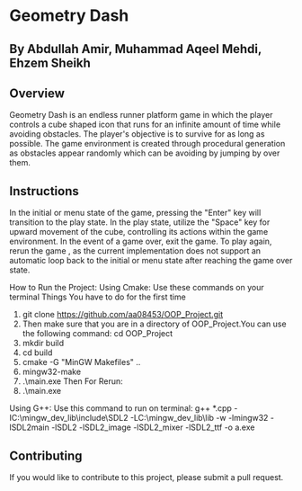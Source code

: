 # Geometry Dash
## By Abdullah Amir, Muhammad Aqeel Mehdi, Ehzem Sheikh

## Overview
Geometry Dash is an endless runner platform game in which the player controls a cube shaped icon that runs for an infinite amount of time while avoiding obstacles. The player's objective is to survive for as long as possible. The game environment is created through procedural generation as obstacles appear randomly which can be avoiding by jumping  by over them.

## Instructions
In the initial or menu state of the game, pressing the "Enter" key will transition to the play state. In the play state, utilize the "Space" key for upward movement of the cube, controlling its actions within the game environment. In the event of a game over, exit the game. To play again, rerun the game , as the current implementation does not support an automatic loop back to the initial or menu state after reaching the game over state.

How to Run the Project:
Using Cmake:
Use these commands on your terminal
Things You have to do for the first time 
1) git clone https://github.com/aa08453/OOP_Project.git
2) Then make sure that you are in a directory of OOP_Project.You can use the following command:
cd OOP_Project
3) mkdir build
4) cd build
5)  cmake -G "MinGW Makefiles" ..
6)  mingw32-make
7)  .\main.exe
Then For Rerun:
1) .\main.exe

Using G++:
Use this command to run on terminal:
g++ *.cpp -IC:\mingw_dev_lib\include\SDL2 -LC:\mingw_dev_lib\lib -w -lmingw32 -lSDL2main -lSDL2 -lSDL2_image -lSDL2_mixer -lSDL2_ttf -o a.exe




## Contributing

If you would like to contribute to this project, please submit a pull request.

<!-- ## References

1. Parallel BFS Implemenation:  
Blelloch, G.E. and Maggs, B.M. (2010). Parallel Algorithms. School of Computer Science, Carnegie Mellon University. pp. 22-24
2. Sequential Closest Pair Implementation:  
syphh. (2021, July 24). closest_pair.py [Gist]. GitHub. http://gist.github.com/syphh/b6668694edacf8cc987f89bf1270125c -->
